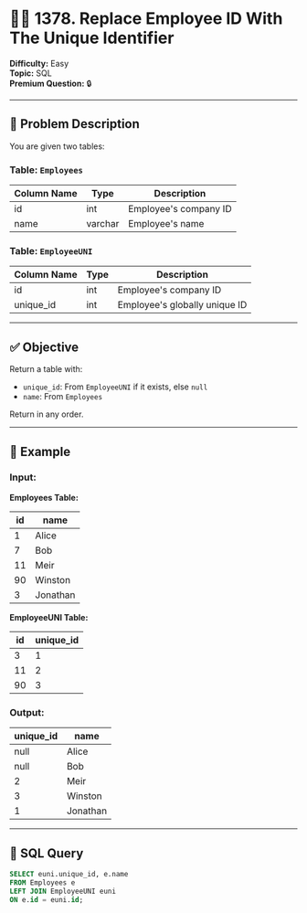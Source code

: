 # 👨‍💼 1378. Replace Employee ID With The Unique Identifier

**Difficulty:** Easy  
**Topic:** SQL  
**Premium Question:** 🔒  

---

## 🧾 Problem Description

You are given two tables:

### Table: `Employees`

| Column Name | Type    | Description                |
|-------------|---------|----------------------------|
| id          | int     | Employee's company ID      |
| name        | varchar | Employee's name            |

### Table: `EmployeeUNI`

| Column Name | Type    | Description                        |
|-------------|---------|------------------------------------|
| id          | int     | Employee's company ID              |
| unique_id   | int     | Employee's globally unique ID      |

---

## ✅ Objective

Return a table with:

- `unique_id`: From `EmployeeUNI` if it exists, else `null`
- `name`: From `Employees`

Return in any order.

---

## 🧪 Example

### Input:

**Employees Table:**

| id | name     |
|----|----------|
| 1  | Alice    |
| 7  | Bob      |
| 11 | Meir     |
| 90 | Winston  |
| 3  | Jonathan |

**EmployeeUNI Table:**

| id | unique_id |
|----|-----------|
| 3  | 1         |
| 11 | 2         |
| 90 | 3         |

### Output:

| unique_id | name     |
|-----------|----------|
| null      | Alice    |
| null      | Bob      |
| 2         | Meir     |
| 3         | Winston  |
| 1         | Jonathan |

---

## 🧠 SQL Query

```sql
SELECT euni.unique_id, e.name
FROM Employees e
LEFT JOIN EmployeeUNI euni
ON e.id = euni.id;
